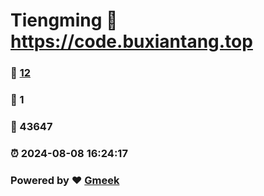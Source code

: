 # Tiengming :link: https://code.buxiantang.top 
### :page_facing_up: [12](https://code.buxiantang.top/tag.html) 
### :speech_balloon: 1 
### :hibiscus: 43647 
### :alarm_clock: 2024-08-08 16:24:17 
### Powered by :heart: [Gmeek](https://github.com/Meekdai/Gmeek)
